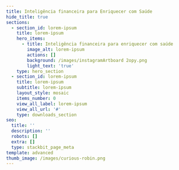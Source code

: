 ```yaml
---
title: Inteligência financeira para Enriquecer com Saúde
hide_title: true
sections:
  - section_id: lorem-ipsum
    title: lorem-ipsum
    hero_items:
      - title: Inteligência financeira para enriquecer com saúde
        image_alt: lorem-ipsum
        actions: []
        background: /images/instagramArtboard 2opy.png
        light_text: 'true'
    type: hero_section
  - section_id: lorem-ipsum
    title: lorem-ipsum
    subtitle: lorem-ipsum
    layout_style: mosaic
    items_number: 0
    view_all_label: lorem-ipsum
    view_all_url: '#'
    type: downloads_section
seo:
  title: ''
  description: ''
  robots: []
  extra: []
  type: stackbit_page_meta
template: advanced
thumb_image: /images/curious-robin.png
---
```

